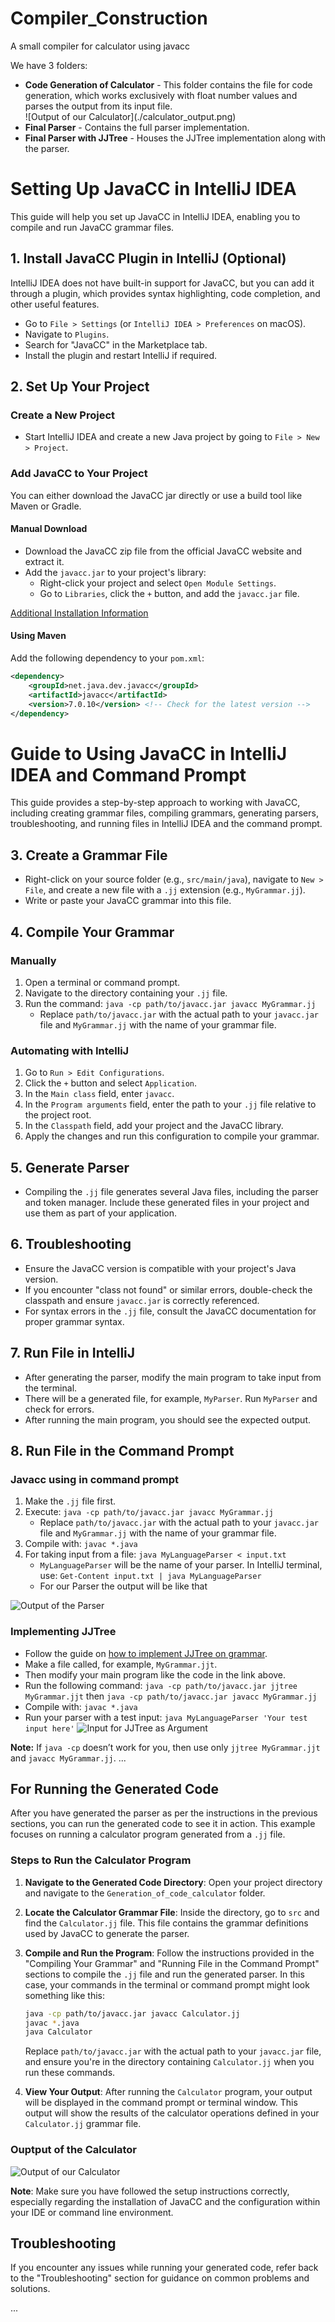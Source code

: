 # Compiler_Construction
A small compiler for calculator using javacc
<p>We have 3 folders:</p>
<ul>
  <li><b>Code Generation of Calculator</b> - This folder contains the file for code generation, which works exclusively with float number values and parses the output from its input file.</li>
  ![Output of our Calculator](./calculator_output.png)
  <li><b>Final Parser</b> - Contains the full parser implementation.</li>
  <li><b>Final Parser with JJTree</b> - Houses the JJTree implementation along with the parser.</li>
</ul>

# Setting Up JavaCC in IntelliJ IDEA

This guide will help you set up JavaCC in IntelliJ IDEA, enabling you to compile and run JavaCC grammar files.

## 1. Install JavaCC Plugin in IntelliJ (Optional)

IntelliJ IDEA does not have built-in support for JavaCC, but you can add it through a plugin, which provides syntax highlighting, code completion, and other useful features.

- Go to `File > Settings` (or `IntelliJ IDEA > Preferences` on macOS).
- Navigate to `Plugins`.
- Search for "JavaCC" in the Marketplace tab.
- Install the plugin and restart IntelliJ if required.

## 2. Set Up Your Project

### Create a New Project

- Start IntelliJ IDEA and create a new Java project by going to `File > New > Project`.

### Add JavaCC to Your Project

You can either download the JavaCC jar directly or use a build tool like Maven or Gradle.

#### Manual Download

- Download the JavaCC zip file from the official JavaCC website and extract it.
- Add the `javacc.jar` to your project's library:
  - Right-click your project and select `Open Module Settings`.
  - Go to `Libraries`, click the `+` button, and add the `javacc.jar` file.

[Additional Installation Information](https://stackoverflow.com/questions/60589049/how-to-setup-javacc-in-windows-10)
#### Using Maven

Add the following dependency to your `pom.xml`:

```xml
<dependency>
    <groupId>net.java.dev.javacc</groupId>
    <artifactId>javacc</artifactId>
    <version>7.0.10</version> <!-- Check for the latest version -->
</dependency>
```
# Guide to Using JavaCC in IntelliJ IDEA and Command Prompt

This guide provides a step-by-step approach to working with JavaCC, including creating grammar files, compiling grammars, generating parsers, troubleshooting, and running files in IntelliJ IDEA and the command prompt.

## 3. Create a Grammar File

- Right-click on your source folder (e.g., `src/main/java`), navigate to `New > File`, and create a new file with a `.jj` extension (e.g., `MyGrammar.jj`).
- Write or paste your JavaCC grammar into this file.

## 4. Compile Your Grammar

### Manually

1. Open a terminal or command prompt.
2. Navigate to the directory containing your `.jj` file.
3. Run the command: `java -cp path/to/javacc.jar javacc MyGrammar.jj`
   - Replace `path/to/javacc.jar` with the actual path to your `javacc.jar` file and `MyGrammar.jj` with the name of your grammar file.

### Automating with IntelliJ

1. Go to `Run > Edit Configurations`.
2. Click the `+` button and select `Application`.
3. In the `Main class` field, enter `javacc`.
4. In the `Program arguments` field, enter the path to your `.jj` file relative to the project root.
5. In the `Classpath` field, add your project and the JavaCC library.
6. Apply the changes and run this configuration to compile your grammar.

## 5. Generate Parser

- Compiling the `.jj` file generates several Java files, including the parser and token manager. Include these generated files in your project and use them as part of your application.

## 6. Troubleshooting

- Ensure the JavaCC version is compatible with your project's Java version.
- If you encounter "class not found" or similar errors, double-check the classpath and ensure `javacc.jar` is correctly referenced.
- For syntax errors in the `.jj` file, consult the JavaCC documentation for proper grammar syntax.

## 7. Run File in IntelliJ

- After generating the parser, modify the main program to take input from the terminal.
- There will be a generated file, for example, `MyParser`. Run `MyParser` and check for errors.
- After running the main program, you should see the expected output.

## 8. Run File in the Command Prompt

### Javacc using in command prompt

1. Make the `.jj` file first.
2. Execute: `java -cp path/to/javacc.jar javacc MyGrammar.jj`
   - Replace `path/to/javacc.jar` with the actual path to your `javacc.jar` file and `MyGrammar.jj` with the name of your grammar file.
3. Compile with: `javac *.java`
4. For taking input from a file: `java MyLanguageParser < input.txt`
   - `MyLanguageParser` will be the name of your parser. In IntelliJ terminal, use: `Get-Content input.txt | java MyLanguageParser`
   - For our Parser the output will be like that

![Output of the Parser](./Whole_Parser_output.png)


### Implementing JJTree

- Follow the guide on [how to implement JJTree on grammar](https://stackoverflow.com/questions/13902239/how-to-implement-jjtree-on-grammar).
- Make a file called, for example, `MyGrammar.jjt`.
- Then modify your main program like the code in the link above.
- Run the following command: `java -cp path/to/javacc.jar jjtree MyGrammar.jjt` then `java -cp path/to/javacc.jar javacc MyGrammar.jj`
- Compile with: `javac *.java`
- Run your parser with a test input: `java MyLanguageParser 'Your test input here'`
![Input for JJTree as Argument](./input_for_jjtree_as_argument.png)

**Note:** If `java -cp` doesn’t work for you, then use only `jjtree MyGrammar.jjt` and `javacc MyGrammar.jj`.
...

## For Running the Generated Code

After you have generated the parser as per the instructions in the previous sections, you can run the generated code to see it in action. This example focuses on running a calculator program generated from a `.jj` file.

### Steps to Run the Calculator Program

1. **Navigate to the Generated Code Directory**: Open your project directory and navigate to the `Generation_of_code_calculator` folder.

2. **Locate the Calculator Grammar File**: Inside the directory, go to `src` and find the `Calculator.jj` file. This file contains the grammar definitions used by JavaCC to generate the parser.

3. **Compile and Run the Program**: Follow the instructions provided in the "Compiling Your Grammar" and "Running File in the Command Prompt" sections to compile the `.jj` file and run the generated parser. In this case, your commands in the terminal or command prompt might look something like this:

    ```bash
    java -cp path/to/javacc.jar javacc Calculator.jj
    javac *.java
    java Calculator
    ```

    Replace `path/to/javacc.jar` with the actual path to your `javacc.jar` file, and ensure you're in the directory containing `Calculator.jj` when you run these commands.

4. **View Your Output**: After running the `Calculator` program, your output will be displayed in the command prompt or terminal window. This output will show the results of the calculator operations defined in your `Calculator.jj` grammar file.
### Ouptput of the Calculator

![Output of our Calculator](./calculator_output.png)

**Note**: Make sure you have followed the setup instructions correctly, especially regarding the installation of JavaCC and the configuration within your IDE or command line environment.

## Troubleshooting

If you encounter any issues while running your generated code, refer back to the "Troubleshooting" section for guidance on common problems and solutions.

...



